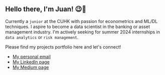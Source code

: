## **Hello there, I'm Juan!** 😉👋

Currently a `junior` at the CUHK with passion for econometrics and ML/DL techniques. I aspire to become a data scientist in the banking or asset management industry. I'm actively seeking for summer 2024 internships in `data analytics` or `risk management`. 

Please find my projects portfolio here and let's connect!
- [My personal email](https://mail.google.com/mail/u/0/?fs=1&tf=cm&source=mailto&to=juanfraderickk@gmail.com)
- [My LinkedIn page](https://www.linkedin.com/in/juanfraderick/)
- [My Medium page](https://medium.com/@juanfrad)
